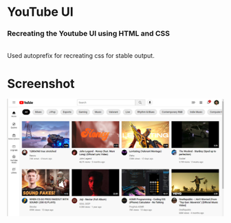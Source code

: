 # YouTube UI

<h3>Recreating the Youtube UI using HTML and CSS</h3>

<BR>
Used autoprefix for recreating css for stable output.

<h1>Screenshot</h1>

<img src="YoutubeUI.png"/>

